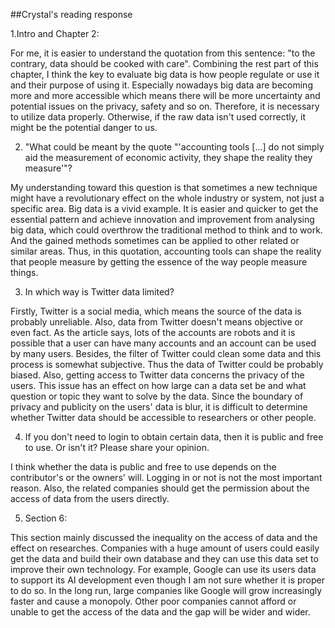 ##Crystal's reading response

1.Intro and Chapter 2:

For me, it is easier to understand the quotation from this sentence: "to the contrary, data should be cooked with care". Combining the rest part of this chapter, I think the key to evaluate big data is how people regulate or use it and their purpose of using it. Especially nowadays big data are becoming more and more accessible which means there will be more uncertainty and potential issues on the privacy, safety and so on. Therefore, it is necessary to utilize data properly. Otherwise, if the raw data isn't used correctly, it might be the potential danger to us.

2.  "What could be meant by the quote "'accounting tools [...] do not simply aid the measurement of economic activity, they shape the reality they measure'"?

My understanding toward this question is that sometimes a new technique might have a revolutionary effect on the whole industry or system, not just a specific area. Big data is a vivid example. It is easier and quicker to get the essential pattern and achieve innovation and improvement from analysing big data, which could overthrow the traditional method to think and to work. And the gained methods sometimes can be applied to other related or similar areas. Thus,  in this quotation, accounting tools can shape the reality that people measure by getting the essence of the way people measure things.

3. In which way is Twitter data limited?

Firstly, Twitter is a social media, which means the source of the data is probably unreliable. Also, data from Twitter doesn't means objective or even fact. As the article says, lots of the accounts are robots and it is possible that a user can have many accounts and an account can be used by many users. Besides, the filter of Twitter could clean some data and this process is somewhat subjective. Thus the data of Twitter could be probably biased. Also, getting access to Twitter data concerns the privacy of the users. This issue has an effect on how large can a data set be and what question or topic they want to solve by the data. Since the boundary of privacy and publicity on the users' data is blur, it is difficult to determine whether Twitter data should be accessible to researchers or other people.

4. If you don't need to login to obtain certain data, then it is public and free to use. Or isn't it? Please share your opinion.

I think whether the data is public and free to use depends on the contributor's or the owners' will. Logging in or not is not the most important reason. Also, the related companies should get the permission about the access of data from the users directly.

5. Section 6:

This section mainly discussed the inequality on the access of data and the effect on researches. Companies with a huge amount of users could easily get the data and build their own database and they can use this data set to improve their own technology. For example, Google can use its users data to support its AI development even though I am not sure whether it is proper to do so. In the long run, large companies like Google will grow increasingly faster and cause a monopoly. Other poor companies cannot afford or unable to get the access of the data and the gap will be wider and wider.
